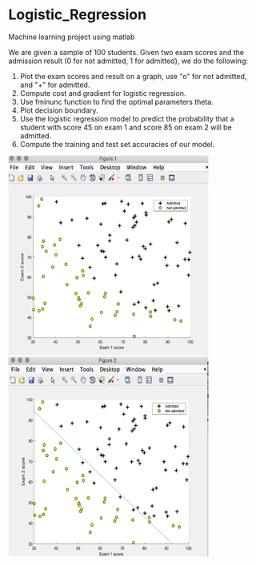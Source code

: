 # Logistic_Regression

Machine learning project using matlab

We are given a sample of 100 students. Given two exam scores and the admission result (0 for not admitted, 1 for admitted), we do the following:
1. Plot the exam scores and result on a graph, use "o" for not admitted, and "+" for admitted.
2. Compute cost and gradient for logistic regression.
3. Use fminunc function to find the optimal parameters theta.
4. Plot decision boundary.
5. Use the logistic regression model to predict the probability that a student with score 45 on exam 1 and score 85 on exam 2 will be admitted.
6. Compute the training and test set accuracies of our model.

<img src = https://github.com/yanruchen/Logistic_Regression/blob/9059f2dbbd5bb12f0037c22b376f1e9301ef61c2/image/plot%20data.png width="400" height="400">
<img src = https://github.com/yanruchen/Logistic_Regression/blob/9059f2dbbd5bb12f0037c22b376f1e9301ef61c2/image/decison%20boundary.png width="400" height="400">





